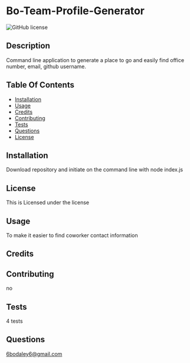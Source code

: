 # Bo-Team-Profile-Generator
![GitHub license](https://img.shields.io/badge/license--blue.svg)
## Description
Command line application to generate a place to go and easily find office number, email, github username.
## Table Of Contents
* [Installation](#installation)
* [Usage](#Usage)
* [Credits](#Credits)
* [Contributing](#Contributing)
* [Tests](#Tests)
* [Questions](#Questions)
* [License](#license)
## Installation
Download repository and initiate on the command line with node index.js
## License
This is Licensed under the  license
## Usage
To make it easier to find coworker contact information
## Credits

## Contributing
no
## Tests
4 tests
## Questions
6bodaley6@gmail.com
  
